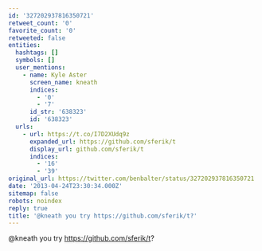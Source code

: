 ```yaml
---
id: '327202937816350721'
retweet_count: '0'
favorite_count: '0'
retweeted: false
entities:
  hashtags: []
  symbols: []
  user_mentions:
    - name: Kyle Aster
      screen_name: kneath
      indices:
        - '0'
        - '7'
      id_str: '638323'
      id: '638323'
  urls:
    - url: https://t.co/I7D2XUdq9z
      expanded_url: https://github.com/sferik/t
      display_url: github.com/sferik/t
      indices:
        - '16'
        - '39'
original_url: https://twitter.com/benbalter/status/327202937816350721
date: '2013-04-24T23:30:34.000Z'
sitemap: false
robots: noindex
reply: true
title: '@kneath you try https://github.com/sferik/t?'
---
```


@kneath you try https://github.com/sferik/t?